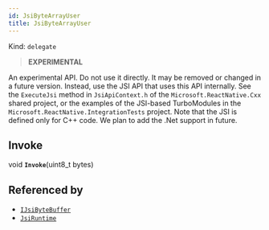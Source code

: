 ```yaml
---
id: JsiByteArrayUser
title: JsiByteArrayUser
---
```


Kind: `delegate`

> **EXPERIMENTAL**

An experimental API. Do not use it directly. It may be removed or changed in a future version. Instead, use the JSI API that uses this API internally.
See the `ExecuteJsi` method in `JsiApiContext.h` of the `Microsoft.ReactNative.Cxx` shared project, or the examples of the JSI-based TurboModules in the `Microsoft.ReactNative.IntegrationTests` project.
Note that the JSI is defined only for C++ code. We plan to add the .Net support in future.

## Invoke
void **`Invoke`**(uint8_t bytes)





## Referenced by
- [`IJsiByteBuffer`](IJsiByteBuffer)
- [`JsiRuntime`](JsiRuntime)
